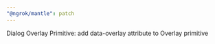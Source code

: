 ```yaml
---
"@ngrok/mantle": patch
---
```


Dialog Overlay Primitive: add data-overlay attribute to Overlay primitive
